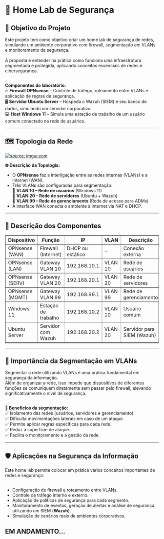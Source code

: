 <h1>🔐 Home Lab de Segurança</h1>

<h2>🎯 Objetivo do Projeto</h2>

Este projeto tem como objetivo criar um home lab de segurança de redes, simulando um ambiente corporativo com firewall, segmentação em VLANs e monitoramento de segurança.</br></br>
A proposta é entender na prática como funciona uma infraestrutura segmentada e protegida, aplicando conceitos essenciais de redes e cibersegurança.</br></br>

<b>Componentes do laboratório:</b></br>
🔥 <b>Firewall OPNsense</b> – Controle de tráfego, roteamento entre VLANs e aplicação de regras de segurança.</br>
🖥️ <b>Servidor Ubuntu Server</b> – Hospeda o Wazuh (SIEM) e seu banco de dados, simulando um servidor corporativo.</br>
💻 <b>Host Windows 11</b> – Simula uma estação de trabalho de um usuário comum conectado na rede de usuários.</br>

---

<h2>🗺️ Topologia da Rede</h2>

<a href="https://imgur.com/a/e4oUy4A"><img src="https://i.imgur.com/yUZbskz.png" title="source: imgur.com" /></a>

<b>🌐 Descrição da Topologia:</b></br>
- O <b>OPNsense</b> faz a interligação entre as redes internas (VLANs) e a internet (WAN).</br>
- Três VLANs são configuradas para segmentação:</br>
🔸 <b>VLAN 10 – Rede de usuários</b> (Windows 11)</br>
🔸 <b>VLAN 20 – Rede de servidores</b> (Ubuntu + Wazuh)</br>
🔸 <b>VLAN 99 – Rede de gerenciamento</b> (Rede de acesso para ADMs)</br>
- A interface WAN conecta o ambiente à internet via NAT e DHCP.</br>

---

<h2>🧠 Descrição dos Componentes</h2>

<table border="1">
<tr>
<th>Dispositivo</th>
<th>Função</th>
<th>IP</th>
<th>VLAN</th>
<th>Descrição</th>
</tr>

<tr>
<td>OPNsense (WAN)</td>
<td>Firewall (Internet)</td>
<td>DHCP ou estático</td>
<td>-</td>
<td>Conexão externa</td>
</tr>

<tr>
<td>OPNsense (LAN)</td>
<td>Gateway VLAN 10</td>
<td>192.168.10.1</td>
<td>VLAN 10</td>
<td>Rede de usuários</td>
</tr>

<tr>
<td>OPNsense (SERV)</td>
<td>Gateway VLAN 20</td>
<td>192.168.20.1</td>
<td>VLAN 20</td>
<td>Rede de servidores</td>
</tr>

<tr>
<td>OPNsense (MGMT)</td>
<td>Gateway VLAN 99</td>
<td>192.168.99.1</td>
<td>VLAN 99</td>
<td>Rede de gerenciamento</td>
</tr>

<tr>
<td>Windows 11</td>
<td>Estação de trabalho</td>
<td>192.168.10.2</td>
<td>VLAN 10</td>
<td>Usuário comum</td>
</tr>

<tr>
<td>Ubuntu Server</td>
<td>Servidor com Wazuh</td>
<td>192.168.20.2</td>
<td>VLAN 20</td>
<td>Servidor para SIEM (Wazuh)</td>
</tr>
</table>

---

<h2>🚧 Importância da Segmentação em VLANs</h2>

Segmentar a rede utilizando VLANs é uma prática fundamental em segurança da informação.</br>
Além de organizar a rede, isso impede que dispositivos de diferentes funções se comuniquem diretamente sem passar pelo firewall, elevando significativamente o nível de segurança.</br></br>

<b>🔑 Benefícios da segmentação:</b></br>
✅ Isolamento das redes (usuários, servidores e gerenciamento).</br>
✅ Dificulta movimentações laterais em caso de um ataque.</br>
✅ Permite aplicar regras específicas para cada rede.</br>
✅ Reduz a superfície de ataque.</br>
✅ Facilita o monitoramento e a gestão da rede.</br>

---

<h2>🛡️ Aplicações na Segurança da Informação</h2>

Este home lab permite colocar em prática vários conceitos importantes de redes e segurança:</br></br>
- Configuração de firewall e roteamento entre VLANs.</br>
- Controle de tráfego interno e externo.</br>
- Aplicação de políticas de segurança para cada segmento.</br>
- Monitoramento de eventos, geração de alertas e análise de segurança utilizando um SIEM (<b>Wazuh</b>).</br>
- Simulação de cenários reais de ambientes corporativos.</br>

EM ANDAMENTO...
---

